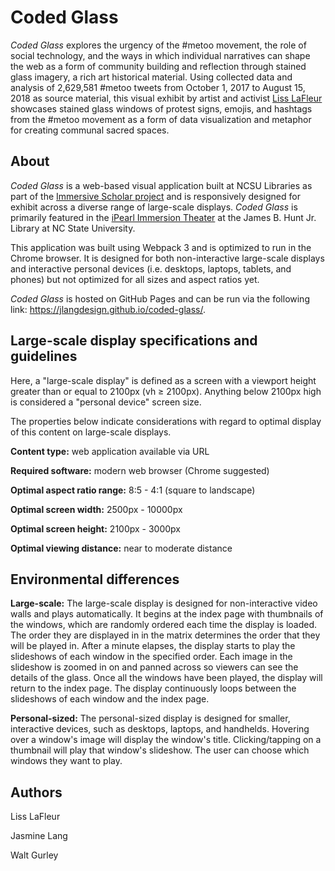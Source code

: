 # Coded Glass
_Coded Glass_ explores the urgency of the #metoo movement, the role of social technology, and the ways in which individual narratives can shape the web as a form of community building and reflection through stained glass imagery, a rich art historical material. Using collected data and analysis of 2,629,581 #metoo tweets from October 1, 2017 to August 15, 2018 as source material, this visual exhibit by artist and activist [Liss LaFleur](https://www.lisslafleur.com/) showcases stained glass windows of protest signs, emojis, and hashtags from the #metoo movement as a form of data visualization and metaphor for creating communal sacred spaces.

## About
_Coded Glass_ is a web-based visual application built at NCSU Libraries as part of the [Immersive Scholar project](https://www.immersivescholar.org/) and is responsively designed for exhibit across a diverse range of large-scale displays. _Coded Glass_ is primarily featured in the [iPearl Immersion Theater](https://github.com/NCSU-Libraries/visualization_templates/blob/master/HuntLibraryVideoWallGuide.md#ipearl-immersion-theater) at the James B. Hunt Jr. Library at NC State University.

This application was built using Webpack 3 and is optimized to run in the Chrome browser. It is designed for both non-interactive large-scale displays and interactive personal devices (i.e. desktops, laptops, tablets, and phones) but not optimized for all sizes and aspect ratios yet.

_Coded Glass_ is hosted on GitHub Pages and can be run via the following link: https://jlangdesign.github.io/coded-glass/.

## Large-scale display specifications and guidelines
Here, a "large-scale display" is defined as a screen with a viewport height greater than or equal to 2100px (vh ≥ 2100px). Anything below 2100px high is considered a "personal device" screen size.

The properties below indicate considerations with regard to optimal display of this content on large-scale displays.

**Content type:** web application available via URL

**Required software:** modern web browser (Chrome suggested)

**Optimal aspect ratio range:** 8:5 - 4:1 (square to landscape)

**Optimal screen width:** 2500px - 10000px

**Optimal screen height:** 2100px - 3000px

**Optimal viewing distance:** near to moderate distance

## Environmental differences
**Large-scale:** The large-scale display is designed for non-interactive video walls and plays automatically. It begins at the index page with thumbnails of the windows, which are randomly ordered each time the display is loaded. The order they are displayed in in the matrix determines the order that they will be played in. After a minute elapses, the display starts to play the slideshows of each window in the specified order. Each image in the slideshow is zoomed in on and panned across so viewers can see the details of the glass. Once all the windows have been played, the display will return to the index page. The display continuously loops between the slideshows of each window and the index page.

**Personal-sized:** The personal-sized display is designed for smaller, interactive devices, such as desktops, laptops, and handhelds. Hovering over a window's image will display the window's title. Clicking/tapping on a thumbnail will play that window's slideshow. The user can choose which windows they want to play.

## Authors
Liss LaFleur

Jasmine Lang

Walt Gurley
